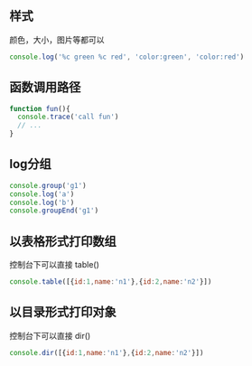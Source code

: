 ## 样式
颜色，大小，图片等都可以
```javascript
console.log('%c green %c red', 'color:green', 'color:red')
```

## 函数调用路径
```javascript
function fun(){
  console.trace('call fun')
  // ...
}
```

## log分组
```javascript
console.group('g1')
console.log('a')
console.log('b')
console.groupEnd('g1')
```

## 以表格形式打印数组
控制台下可以直接 table()
```javascript
console.table([{id:1,name:'n1'},{id:2,name:'n2'}])
```

## 以目录形式打印对象
控制台下可以直接 dir()
```javascript
console.dir([{id:1,name:'n1'},{id:2,name:'n2'}])
```
